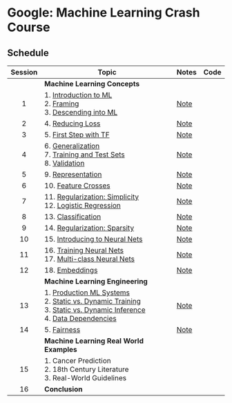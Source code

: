 # Google: Machine Learning Crash Course

## Schedule
| Session 	| Topic                                                                                                                                                                                                                                                                                                                                                                                                                                                                                                                            	| Notes                                                                                                                                     	| Code 	|
|:-------:	|----------------------------------------------------------------------------------------------------------------------------------------------------------------------------------------------------------------------------------------------------------------------------------------------------------------------------------------------------------------------------------------------------------------------------------------------------------------------------------------------------------------------------------	|-------------------------------------------------------------------------------------------------------------------------------------------	|:----:	|
|         	| **Machine Learning Concepts**                                                                                                                                                                                                                                                                                                                                                                                                                                                                                                    	|                                                                                                                                           	|      	|
|    1    	| 1. [Introduction to ML](https://developers.google.com/machine-learning/crash-course/ml-intro)</br> 2. [Framing](https://developers.google.com/machine-learning/crash-course/framing/video-lecture)</br> 3. [Descending into ML](https://developers.google.com/machine-learning/crash-course/descending-into-ml/video-lecture)                                                                                                                                                                                                    	| [Note](https://github.com/RichoHan/course-training/tree/google-ml-crash-course/artificial-intelligence/google-ml-crash-course/session-1)  	|      	|
|    2    	| 4. [Reducing Loss](https://developers.google.com/machine-learning/crash-course/reducing-loss/video-lecture)                                                                                                                                                                                                                                                                                                                                                                                                                      	| [Note](https://github.com/RichoHan/course-training/tree/google-ml-crash-course/artificial-intelligence/google-ml-crash-course/session-2)  	|      	|
|    3    	| 5. [First Step with TF](https://developers.google.com/machine-learning/crash-course/first-steps-with-tensorflow/video-lecture)                                                                                                                                                                                                                                                                                                                                                                                                   	| [Note](https://github.com/RichoHan/course-training/tree/google-ml-crash-course/artificial-intelligence/google-ml-crash-course/session-3)  	|      	|
|    4    	| 6. [Generalization](https://developers.google.com/machine-learning/crash-course/generalization/video-lecture)</br> 7. [Training and Test Sets](https://developers.google.com/machine-learning/crash-course/training-and-test-sets/video-lecture)</br> 8. [Validation](https://developers.google.com/machine-learning/crash-course/validation/video-lecture)                                                                                                                                                                      	| [Note](https://github.com/RichoHan/course-training/tree/google-ml-crash-course/artificial-intelligence/google-ml-crash-course/session-4)  	|      	|
|    5    	| 9. [Representation](https://developers.google.com/machine-learning/crash-course/representation/video-lecture)                                                                                                                                                                                                                                                                                                                                                                                                                    	| [Note](https://github.com/RichoHan/course-training/tree/google-ml-crash-course/artificial-intelligence/google-ml-crash-course/session-5)  	|      	|
|    6    	| 10. [Feature Crosses](https://developers.google.com/machine-learning/crash-course/feature-crosses/video-lecture)                                                                                                                                                                                                                                                                                                                                                                                                                 	| [Note](https://github.com/RichoHan/course-training/tree/google-ml-crash-course/artificial-intelligence/google-ml-crash-course/session-6)  	|      	|
|    7    	| 11. [Regularization: Simplicity](https://developers.google.com/machine-learning/crash-course/regularization-for-simplicity/playground-exercise-overcrossing)</br> 12. [Logistic Regression](https://developers.google.com/machine-learning/crash-course/logistic-regression/video-lecture)                                                                                                                                                                                                                                       	| [Note](https://github.com/RichoHan/course-training/tree/google-ml-crash-course/artificial-intelligence/google-ml-crash-course/session-7)  	|      	|
|    8    	| 13. [Classification](https://developers.google.com/machine-learning/crash-course/classification/video-lecture)                                                                                                                                                                                                                                                                                                                                                                                                                   	| [Note](https://github.com/RichoHan/course-training/tree/google-ml-crash-course/artificial-intelligence/google-ml-crash-course/session-8)  	|      	|
|    9    	| 14. [Regularization: Sparsity](https://developers.google.com/machine-learning/crash-course/regularization-for-sparsity/video-lecture)                                                                                                                                                                                                                                                                                                                                                                                            	| [Note](https://github.com/RichoHan/course-training/tree/google-ml-crash-course/artificial-intelligence/google-ml-crash-course/session-9)  	|      	|
|    10   	| 15. [Introducing to Neural Nets](https://developers.google.com/machine-learning/crash-course/introduction-to-neural-networks/video-lecture)                                                                                                                                                                                                                                                                                                                                                                                      	| [Note](https://github.com/RichoHan/course-training/tree/google-ml-crash-course/artificial-intelligence/google-ml-crash-course/session-10) 	|      	|
|    11   	| 16. [Training Neural Nets](https://developers.google.com/machine-learning/crash-course/training-neural-networks/video-lecture)</br> 17. [Multi-class Neural Nets](https://developers.google.com/machine-learning/crash-course/multi-class-neural-networks/video-lecture)                                                                                                                                                                                                                                                         	| [Note](https://github.com/RichoHan/course-training/tree/google-ml-crash-course/artificial-intelligence/google-ml-crash-course/session-11) 	|      	|
|    12   	| 18. [Embeddings](https://developers.google.com/machine-learning/crash-course/embeddings/video-lecture)                                                                                                                                                                                                                                                                                                                                                                                                                           	| [Note](https://github.com/RichoHan/course-training/tree/google-ml-crash-course/artificial-intelligence/google-ml-crash-course/session-12) 	|      	|
|         	| **Machine Learning Engineering**                                                                                                                                                                                                                                                                                                                                                                                                                                                                                                 	|                                                                                                                                           	|      	|
|    13   	| 1. [Production ML Systems](https://developers.google.com/machine-learning/crash-course/production-ml-systems)</br> 2. [Static vs. Dynamic Training](https://developers.google.com/machine-learning/crash-course/static-vs-dynamic-training/video-lecture)</br> 3. [Static vs. Dynamic Inference](https://developers.google.com/machine-learning/crash-course/static-vs-dynamic-inference/video-lecture)</br> 4. [Data Dependencies](https://developers.google.com/machine-learning/crash-course/data-dependencies/video-lecture) 	| [Note](https://github.com/RichoHan/course-training/tree/google-ml-crash-course/artificial-intelligence/google-ml-crash-course/session-13) 	|      	|
|    14   	| 5. [Fairness](https://developers.google.com/machine-learning/crash-course/fairness/video-lecture)                                                                                                                                                                                                                                                                                                                                                                                                                                	| [Note](https://github.com/RichoHan/course-training/tree/google-ml-crash-course/artificial-intelligence/google-ml-crash-course/session-14) 	|      	|
|         	| **Machine Learning Real World Examples**                                                                                                                                                                                                                                                                                                                                                                                                                                                                                         	|                                                                                                                                           	|      	|
|    15   	| 1. Cancer Prediction</br> 2. 18th Century Literature</br> 3. Real-World Guidelines                                                                                                                                                                                                                                                                                                                                                                                                                                               	|                                                                                                                                           	|      	|
|    16   	| **Conclusion**                                                                                                                                                                                                                                                                                                                                                                                                                                                                                                                   	|                                                                                                                                           	|      	|